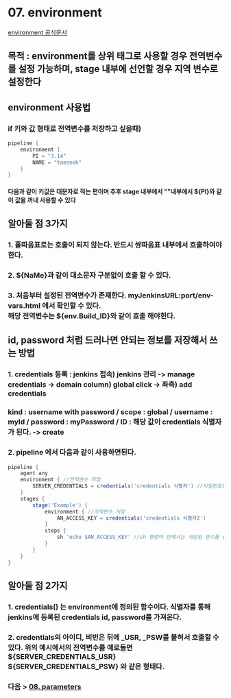 # 07. environment
[environment 공식문서](https://www.jenkins.io/doc/book/pipeline/syntax/#environment)
## 목적 : environment를 상위 태그로 사용할 경우 전역변수를 설정 가능하며, stage 내부에 선언할 경우 지역 변수로 설정한다
## environment 사용법
### if 키와 값 형태로 전역변수를 저장하고 싶을때)
```groovy
pipeline {
    environment {
        PI = "3.14"
        NAME = "taeseok"
    }
}
```
#### 다음과 같이 키값은 대문자로 적는 편이며 추후 stage 내부에서 ""내부에서 \${PI}와 같이 값을 꺼내 사용할 수 있다
## 알아둘 점 3가지
### 1. 홑따옴표로는 호출이 되지 않는다. 반드시 쌍따옴표 내부에서 호출하여야한다.
### 2. \${NaMe}과 같이 대소문자 구분없이 호출 할 수 있다.
### 3. 처음부터 설정된 전역변수가 존재한다. myJenkinsURL:port/env-vars.html 에서 확인할 수 있다.<br>해당 전역변수는 \${env.Build_ID}와 같이 호출 해야한다.

## id, password 처럼 드러나면 안되는 정보를 저장해서 쓰는 방법
### 1. credentials 등록 : jenkins 접속) jenkins 관리 -> manage credentials -> domain column) global click -> 좌측) add credentials
### kind : username with password / scope : global / username : myId / password : myPassword / ID : 해당 값이 credentials 식별자가 된다. -> create
### 2. pipeline 에서 다음과 같이 사용하면된다.
```groovy
pipeline {
    agent any
    environment { //전역변수 저장
        SERVER_CREDENTIALS = credentials('credentials 식별자') //비밀번호는 암호화되어있지만 이용가능하다
    }
    stages {
        stage('Example') {
            environment { //지역변수 저장
                AN_ACCESS_KEY = credentials('credentials 식별자2')
            }
            steps {
                sh 'echo $AN_ACCESS_KEY' //sh 명령어 안에서는 저장된 변수를 {}없이 바로 사용할 수 있다.
            }
        }
    }
}
```
## 알아둘 점 2가지
### 1. credentials() 는 environment에 정의된 함수이다. 식별자를 통해 jenkins에 등록된 credentials id, password를 가져온다.
### 2. credentials의 아이디, 비번은 뒤에 _USR, _PSW를 붙혀서 호출할 수 있다. 위의 예시에서의 전역변수를 예로들면 \${SERVER_CREDENTIALS_USR} \${SERVER_CREDENTIALS_PSW} 와 같은 형태다.
  
### 다음 > [08. parameters](08.%20parameters.md)
